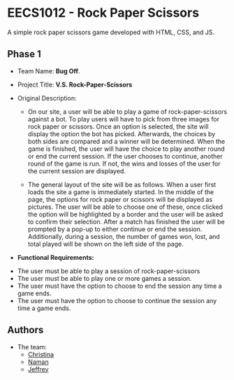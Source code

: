 
# EECS1012 - Rock Paper Scissors

A simple rock paper scissors game developed with HTML, CSS, and JS.





## Phase 1

- Team Name: **Bug Off**.
- Project Title: **V.S. Rock-Paper-Scissors**
- Original Description:
    - On our site, a user will be able to play a game of rock-paper-scissors against a bot. To play users will have to pick from three images for rock paper or scissors. Once an option is selected, the site will display the option the bot has picked. Afterwards, the choices by both sides are compared and a winner will be determined. When the game is finished, the user will have the choice to play another round or end the current session. If the user chooses to continue, another round of the game is run. If not, the wins and losses of the user for the current session are displayed. 

    - The general layout of the site will be as follows. When a user first loads the site a game is immediately started. In the middle of the page, the options for rock paper or scissors will be displayed as pictures. The user will be able to choose one of these, once clicked the option will be highlighted by a border and the user will be asked to confirm their selection. After a match has finished the user will be prompted by a pop-up to either continue or end the session. Additionally, during a session, the number of games won, lost, and total played will be shown on the left side of the page.

- **Functional Requirements:**

* The user must be able to play a session of rock-paper-scissors
* The user must be able to play one or more games a session.
* The user must have the option to choose to end the session any time a game ends.
* The user must have the option to choose to continue the session any time a game ends.




  
## Authors
- The team:
    - [Christina](https://github.com/Not-Macaroni)
    - [Naman](https://github.com/namanrai)
    - [Jeffrey](https://github.com/PLtheRobot)


